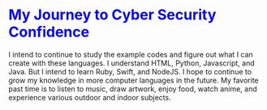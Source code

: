 <HTML>
  <HEAD>
    <H1 style="color: blue;">My Journey to Cyber Security Confidence</H1>
  </HEAD>
  <BODY><pCyber Security Analyst /IT professional with experience in hunt analysis, network security, systems security, governance, risk, and compliance (GRC), strategy/analysis, threat intelligence and log detection.  Self-motivated professional focused on continuous education, creative problem solving with persistence and an investigative mindset. Experienced in customer service, coaching, training, and the ability to work on a team or independently. Currently for now I am studying my Comptia S+ and will start A+ when fininshed.</p>
    <p>I intend to continue to study the example codes and figure out what I can create with these languages. I understand HTML, Python, Javascript, and Java. But I intend to learn Ruby,  Swift, and NodeJS. I hope to continue to grow my knowledge in more computer languages in the future. My favorite past time is to listen to music, draw artwork, enjoy food, watch anime, and experience various outdoor and indoor subjects.</p>
  </BODY>
  </HTML>
  
<!---
SamanthaWathenOlson/SamanthaWathenOlson is a ✨ special ✨ repository because its `README.md` (this file) appears on your GitHub profile.
You can click the Preview link to take a look at your changes.
--->

 
